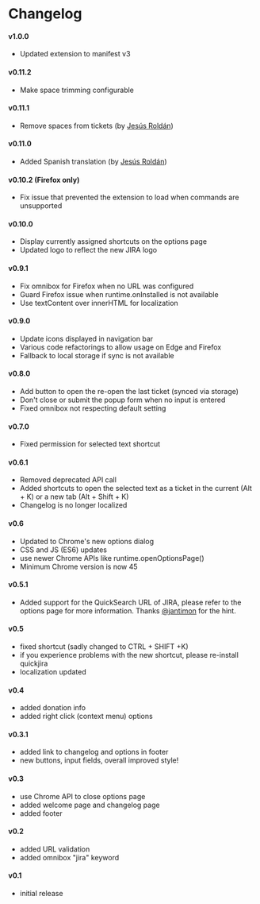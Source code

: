 # Changelog

#### v1.0.0

- Updated extension to manifest v3

#### v0.11.2

- Make space trimming configurable

#### v0.11.1

- Remove spaces from tickets (by [Jesús Roldán](https://github.com/xeBuz))

#### v0.11.0

- Added Spanish translation (by [Jesús Roldán](https://github.com/xeBuz))

#### v0.10.2 (Firefox only)

- Fix issue that prevented the extension to load when commands are unsupported

#### v0.10.0

- Display currently assigned shortcuts on the options page
- Updated logo to reflect the new JIRA logo

#### v0.9.1

- Fix omnibox for Firefox when no URL was configured
- Guard Firefox issue when runtime.onInstalled is not available
- Use textContent over innerHTML for localization

#### v0.9.0

- Update icons displayed in navigation bar
- Various code refactorings to allow usage on Edge and Firefox
- Fallback to local storage if sync is not available

#### v0.8.0

- Add button to open the re-open the last ticket (synced via storage)
- Don't close or submit the popup form when no input is entered
- Fixed omnibox not respecting default setting

#### v0.7.0

- Fixed permission for selected text shortcut

#### v0.6.1

- Removed deprecated API call
- Added shortcuts to open the selected text as a ticket in the current (Alt + K) or a new tab (Alt + Shift + K)
- Changelog is no longer localized

#### v0.6

- Updated to Chrome's new options dialog
- CSS and JS (ES6) updates
- use newer Chrome APIs like runtime.openOptionsPage()
- Minimum Chrome version is now 45

#### v0.5.1

- Added support for the QuickSearch URL of JIRA, please refer to the options page for more information. Thanks [@jantimon](https://twitter.com/jantimon) for the hint.

#### v0.5

- fixed shortcut (sadly changed to CTRL + SHIFT +K)
- if you experience problems with the new shortcut, please re-install quickjira
- localization updated

#### v0.4

- added donation info
- added right click (context menu) options

#### v0.3.1

- added link to changelog and options in footer
- new buttons, input fields, overall improved style!

#### v0.3

- use Chrome API to close options page
- added welcome page and changelog page
- added footer

#### v0.2

- added URL validation
- added omnibox "jira" keyword

#### v0.1

- initial release
